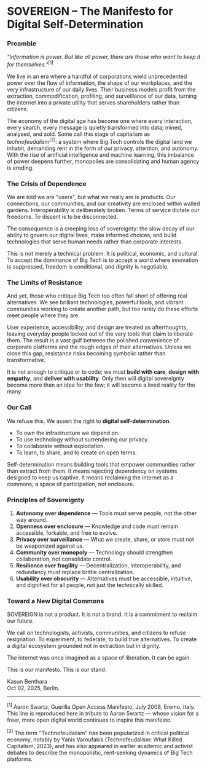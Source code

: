 # SOVEREIGN – The Manifesto for Digital Self‑Determination

### Preamble

_"Information is power. But like all power, there are those who want to keep it for themselves."_<sup>[1]</sup>

We live in an era where a handful of corporations wield unprecedented power over the flow of information, the shape of our workplaces, and the very infrastructure of our daily lives. Their business models profit from the extraction, commodification, profiling, and surveillance of our data, turning the internet into a private utility that serves shareholders rather than citizens.

The economy of the digital age has become one where every interaction, every search, every message is quietly transformed into data; mined, analysed, and sold. Some call this stage of capitalism as _technofeudalism_<sup>[2]</sup>: a system where Big Tech controls the digital land we inhabit, demanding rent in the form of our privacy, attention, and autonomy. With the rise of artificial intelligence and machine learning, this imbalance of power deepens further, monopolies are consolidating and human agency is eroding.

### The Crisis of Dependence

We are told we are "users", but what we really are is products. Our connections, our communities, and our creativity are enclosed within walled gardens. Interoperability is deliberately broken. Terms of service dictate our freedoms. To dissent is to be disconnected.

The consequence is a creeping loss of sovereignty: the slow decay of our ability to govern our digital lives, make informed choices, and build technologies that serve human needs rather than corporate interests.

This is not merely a technical problem. It is political, economic, and cultural. To accept the dominance of Big Tech is to accept a world where innovation is suppressed, freedom is conditional, and dignity is negotiable.

### The Limits of Resistance

And yet, those who critique Big Tech too often fall short of offering real alternatives. We see brilliant technologies, powerful tools, and vibrant communities working to create another path, but too rarely do these efforts meet people where they are.

User experience, accessibility, and design are treated as afterthoughts, leaving everyday people locked out of the very tools that claim to liberate them. The result is a vast gulf between the polished convenience of corporate platforms and the rough edges of their alternatives. Unless we close this gap, resistance risks becoming symbolic rather than transformative.

It is not enough to critique or to code; we must **build with care**, **design with empathy**, and **deliver with usability**. Only then will digital sovereignty become more than an idea for the few; it will become a lived reality for the many.

### Our Call

We refuse this. We assert the right to **digital self-determination**.

- To own the infrastructure we depend on.
- To use technology without surrendering our privacy.
- To collaborate without exploitation.
- To learn, to share, and to create on open terms.

Self-determination means building tools that empower communities rather than extract from them. It means rejecting dependency on systems designed to keep us captive. It means reclaiming the internet as a commons; a space of participation, not enclosure.

### Principles of Sovereignty

1.  **Autonomy over dependence** — Tools must serve people, not the other way around.
2.  **Openness over enclosure** — Knowledge and code must remain accessible, forkable, and free to evolve.
3.  **Privacy over surveillance** — What we create, share, or store must not be weaponized against us.
4.  **Community over monopoly** — Technology should strengthen collaboration, not consolidate control.
5.  **Resilience over fragility** — Decentralization, interoperability, and redundancy must replace brittle centralization.
6.  **Usability over obscurity** — Alternatives must be accessible, intuitive, and dignified for all people, not just the technically skilled.

### Toward a New Digital Commons

SOVEREIGN is not a product. It is not a brand. It is a commitment to reclaim our future.

We call on technologists, activists, communities, and citizens to refuse resignation. To experiment, to federate, to build true alternatives. To create a digital ecosystem grounded not in extraction but in dignity.

The internet was once imagined as a space of liberation. It can be again.

This is our manifesto. This is our stand.

Kasun Benthara<br>
Oct 02, 2025, Berlin.

<hr>

<sup>[1]</sup> Aaron Swartz, Guerilla Open Access Manifesto, July 2008, Eremo, Italy.
This line is reproduced here in tribute to Aaron Swartz — whose vision for a freer, more open digital world continues to inspire this manifesto.

<sup>[2]</sup> The term "Technofeudalism" has been popularized in critical political economy, notably by Yanis Varoufakis (Technofeudalism: What Killed Capitalism, 2023), and has also appeared in earlier academic and activist debates to describe the monopolistic, rent-seeking dynamics of Big Tech platforms.


